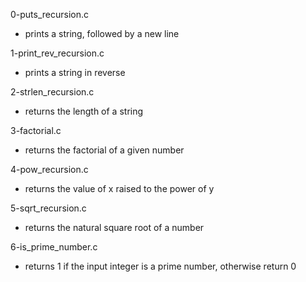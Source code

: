 0-puts_recursion.c
- prints a string, followed by a new line

1-print_rev_recursion.c
-  prints a string in reverse

2-strlen_recursion.c
- returns the length of a string

3-factorial.c
- returns the factorial of a given number

4-pow_recursion.c
- returns the value of x raised to the power of y

5-sqrt_recursion.c
- returns the natural square root of a number

6-is_prime_number.c
- returns 1 if the input integer is a prime number, otherwise return 0
